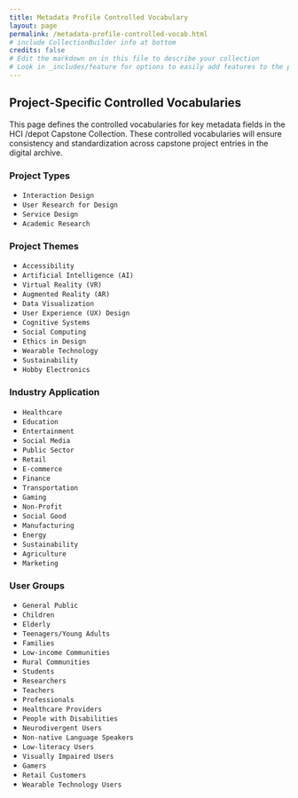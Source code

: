 ```yaml
---
title: Metadata Profile Controlled Vocabulary
layout: page
permalink: /metadata-profile-controlled-vocab.html
# include CollectionBuilder info at bottom
credits: false
# Edit the markdown on in this file to describe your collection
# Look in _includes/feature for options to easily add features to the page
---
```


## Project-Specific Controlled Vocabularies
This page defines the controlled vocabularies for key metadata fields in the HCI /depot Capstone Collection. These controlled vocabularies will ensure consistency and standardization across capstone project entries in the digital archive.


### Project Types

- `Interaction Design`
- `User Research for Design`
- `Service Design`
- `Academic Research`


### Project Themes

- `Accessibility`
- `Artificial Intelligence (AI)`
- `Virtual Reality (VR)`
- `Augmented Reality (AR)`
- `Data Visualization`
- `User Experience (UX) Design`
- `Cognitive Systems`
- `Social Computing`
- `Ethics in Design`
- `Wearable Technology`
- `Sustainability`
- `Hobby Electronics`


### Industry Application
- `Healthcare`
- `Education`
- `Entertainment`
- `Social Media`
- `Public Sector`
- `Retail`
- `E-commerce`
- `Finance`
- `Transportation`
- `Gaming`
- `Non-Profit`
- `Social Good`
- `Manufacturing`
- `Energy`
- `Sustainability`
- `Agriculture`
- `Marketing`


### User Groups
- `General Public`
- `Children`
- `Elderly`
- `Teenagers/Young Adults`
- `Families`
- `Low-income Communities`
- `Rural Communities`
- `Students`
- `Researchers`
- `Teachers`
- `Professionals`
- `Healthcare Providers`
- `People with Disabilities`
- `Neurodivergent Users`
- `Non-native Language Speakers`
- `Low-literacy Users`
- `Visually Impaired Users`
- `Gamers`
- `Retail Customers`
- `Wearable Technology Users`